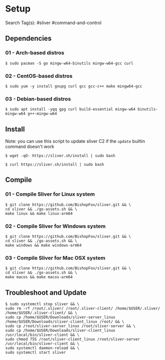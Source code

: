 # Setup

Search Tag(s): #sliver #command-and-control

## Dependencies

### 01 - Arch-based distros

`$ sudo pacman -S go mingw-w64-binutils mingw-w64-gcc curl`

### 02 - CentOS-based distros

`$ sudo yum -y install gnupg curl gcc gcc-c++ make mingw64-gcc`

### 03 - Debian-based distros

`$ sudo apt install -yqq gpg curl build-essential mingw-w64 binutils-mingw-w64 g++-mingw-w64`

## Install

Note: you can use this script to update sliver C2 if the `update` builtin command doesn't work

```
$ wget -qO- https://sliver.sh/install | sudo bash

$ curl https://sliver.sh/install | sudo bash
```

## Compile

### 01 - Compile Sliver for Linux system

```
$ git clone https://github.com/BishopFox/sliver.git && \
cd sliver && ./go-assets.sh && \
make linux && make linux-arm64
```

### 02 - Compile Sliver for Windows system

```
$ git clone https://github.com/BishopFox/sliver.git && \
cd sliver && ./go-assets.sh && \
make windows && make windows-arm64
```

### 03 - Compile Sliver for Mac OSX system

```
$ git clone https://github.com/BishopFox/sliver.git && \
cd sliver && ./go-assets.sh && \
make macos && make macos-arm64
```

## Troubleshoot and Update

```
$ sudo systemctl stop sliver && \
sudo rm -rf /root/.sliver/ /root/.sliver-client/ /home/$USER/.sliver/ /home/$USER/.sliver-client/ && \
sudo cp /home/$USER/Downloads/sliver-server_linux /home/$USER/Downloads/sliver-client_linux /root/ && \
sudo cp /root/sliver-server_linux /root/sliver-server && \
sudo cp /home/$USER/Downloads/sliver-client_linux /usr/local/bin/sliver-client && \
sudo chmod 755 /root/sliver-client_linux /root/sliver-server /usr/local/bin/sliver-client && \
sudo systemctl daemon-reload && \
sudo systemctl start sliver
```